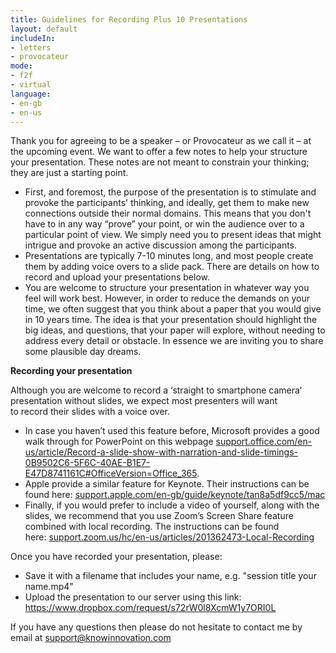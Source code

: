 ```yaml
---
title: Guidelines for Recording Plus 10 Presentations
layout: default
includeIn: 
- letters
- provocateur
mode:
- f2f
- virtual
language:
- en-gb
- en-us
---
```


Thank you for agreeing to be a speaker – or Provocateur as we call it – at the upcoming event.  We want to offer a few notes to help your structure your presentation. These notes are not meant to constrain your thinking; they are just a starting point.


- First, and foremost, the purpose of the presentation is to stimulate and provoke the participants' thinking, and ideally, get them to make new connections outside their normal domains. This means that you don't have to in any way “prove” your point, or win the audience over to a particular point of view. We simply need you to present ideas that might intrigue and provoke an active discussion among the participants.
-  Presentations are typically 7-10 minutes long, and most people create them by adding voice overs to a slide pack. There are details on how to record and upload your presentations below.
- You are welcome to structure your presentation in whatever way you feel will work best. However, in order to reduce the demands on your time, we often suggest that you think about a paper that you would give in 10 years time. The idea is that your presentation should highlight the big ideas, and questions, that your paper will explore, without needing to address every detail or obstacle. In essence we are inviting you to share some plausible day dreams.
 
**Recording your presentation**

Although you are welcome to record a ‘straight to smartphone camera’ presentation without slides, we expect most presenters will want to record their slides with a voice over. 
 * In case you haven’t used this feature before, Microsoft provides a good walk through for PowerPoint on this webpage [support.office.com/en-us/article/Record-a-slide-show-with-narration-and-slide-timings-0B9502C6-5F6C-40AE-B1E7-E47D8741161C#OfficeVersion=Office_365](https://support.office.com/en-us/article/Record-a-slide-show-with-narration-and-slide-timings-0B9502C6-5F6C-40AE-B1E7-E47D8741161C#OfficeVersion=Office_365). 
 * Apple provide a similar feature for Keynote. Their instructions can be found here: [support.apple.com/en-gb/guide/keynote/tan8a5df9cc5/mac](https://support.apple.com/en-gb/guide/keynote/tan8a5df9cc5/mac)
 * Finally, if you would prefer to include a video of yourself, along with the slides, we recommend that you use Zoom’s Screen Share feature combined with local recording. The instructions can be found here: [support.zoom.us/hc/en-us/articles/201362473-Local-Recording](https://support.zoom.us/hc/en-us/articles/201362473-Local-Recording)

Once you have recorded your presentation, please:
 * Save it with a filename that includes your name, e.g. "session title your name.mp4"
 * Upload the presentation to our server using this link: 
 https://www.dropbox.com/request/s72rW0l8XcmW1y7ORI0L



If you have any questions then please do not hesitate to contact me by email at support@knowinnovation.com
